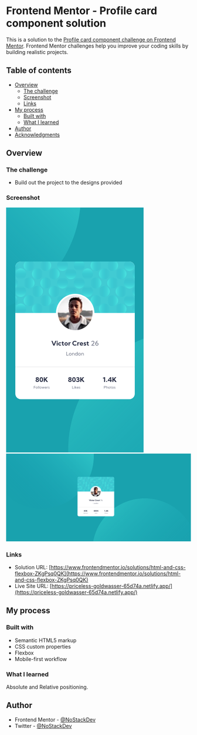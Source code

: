# Frontend Mentor - Profile card component solution

This is a solution to the [Profile card component challenge on Frontend Mentor](https://www.frontendmentor.io/challenges/profile-card-component-cfArpWshJ). Frontend Mentor challenges help you improve your coding skills by building realistic projects. 

## Table of contents

- [Overview](#overview)
  - [The challenge](#the-challenge)
  - [Screenshot](#screenshot)
  - [Links](#links)
- [My process](#my-process)
  - [Built with](#built-with)
  - [What I learned](#what-i-learned)
- [Author](#author)
- [Acknowledgments](#acknowledgments)


## Overview

### The challenge

- Build out the project to the designs provided

### Screenshot

![](./screenshots/FrontendMentorProfilecardcomponentmobile.png)
![](./screenshots/FrontendMentorProfilecardcomponentdesktop.png)

### Links

- Solution URL: [https://www.frontendmentor.io/solutions/html-and-css-flexbox-ZKgPsq0QK](https://www.frontendmentor.io/solutions/html-and-css-flexbox-ZKgPsq0QK)
- Live Site URL: [https://priceless-goldwasser-65d74a.netlify.app/](https://priceless-goldwasser-65d74a.netlify.app/)

## My process

### Built with

- Semantic HTML5 markup
- CSS custom properties
- Flexbox
- Mobile-first workflow


### What I learned

Absolute and Relative positioning.


## Author

- Frontend Mentor - [@NoStackDev](https://www.frontendmentor.io/profile/NoStackDev)
- Twitter - [@NoStackDev](https://www.twitter.com/NoStackDev)

